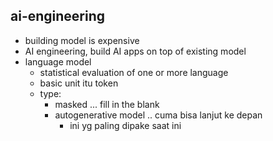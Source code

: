 ## ai-engineering
- building model is expensive
- AI engineering, build AI apps on top of existing model
- language model
    - statistical evaluation of one or more language
    - basic unit itu token
    - type:
        - masked ... fill in the blank
        - autogenerative model .. cuma bisa lanjut ke depan
            - ini yg paling dipake saat ini